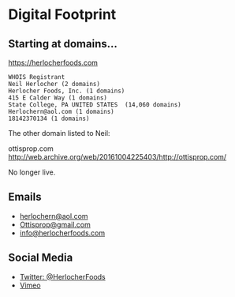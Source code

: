 # Digital Footprint

## Starting at domains...

https://herlocherfoods.com
```
WHOIS Registrant
Neil Herlocher (2 domains)
Herlocher Foods, Inc. (1 domains)
415 E Calder Way (1 domains)
State College, PA UNITED STATES  (14,060 domains)
Herlochern@aol.com (1 domains)
18142370134 (1 domains)
```

The other domain listed to Neil:

ottisprop.com <http://web.archive.org/web/20161004225403/http://ottisprop.com/>

No longer live. 

## Emails 
- herlochern@aol.com
- Ottisprop@gmail.com
- info@herlocherfoods.com 

## Social Media
- [Twitter: @HerlocherFoods](https://twitter.com/HerlocherFoods)
- [Vimeo](https://vimeo.com/user25150842)

